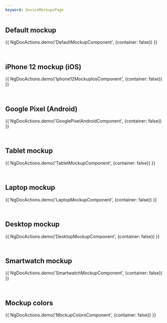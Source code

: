 ```yaml
---
keyword: DeviceMockupsPage
---
```


## Default mockup

{{ NgDocActions.demo('DefaultMockupComponent', {container: false}) }}

```angular-html file="./default-mockup/default-mockup.component.html" group="DefaultMockupComponent" name="html"

```

```angular-ts file="./default-mockup/default-mockup.component.ts" group="DefaultMockupComponent" name="typescript"

```

## iPhone 12 mockup (iOS)

{{ NgDocActions.demo('Iphone12MockupIosComponent', {container: false}) }}

```angular-html file="./iphone-12-mockup-ios/iphone-12-mockup-ios.component.html" group="Iphone12MockupIosComponent" name="html"

```

```angular-ts file="./iphone-12-mockup-ios/iphone-12-mockup-ios.component.ts" group="Iphone12MockupIosComponent" name="typescript"

```

## Google Pixel (Android)

{{ NgDocActions.demo('GooglePixelAndroidComponent', {container: false}) }}

```angular-html file="./google-pixel-android/google-pixel-android.component.html" group="GooglePixelAndroidComponent" name="html"

```

```angular-ts file="./google-pixel-android/google-pixel-android.component.ts" group="GooglePixelAndroidComponent" name="typescript"

```

## Tablet mockup

{{ NgDocActions.demo('TabletMockupComponent', {container: false}) }}

```angular-html file="./tablet-mockup/tablet-mockup.component.html" group="TabletMockupComponent" name="html"

```

```angular-ts file="./tablet-mockup/tablet-mockup.component.ts" group="TabletMockupComponent" name="typescript"

```

## Laptop mockup

{{ NgDocActions.demo('LaptopMockupComponent', {container: false}) }}

```angular-html file="./laptop-mockup/laptop-mockup.component.html" group="LaptopMockupComponent" name="html"

```

```angular-ts file="./laptop-mockup/laptop-mockup.component.ts" group="LaptopMockupComponent" name="typescript"

```

## Desktop mockup

{{ NgDocActions.demo('DesktopMockupComponent', {container: false}) }}

```angular-html file="./desktop-mockup/desktop-mockup.component.html" group="DesktopMockupComponent" name="html"

```

```angular-ts file="./desktop-mockup/desktop-mockup.component.ts" group="DesktopMockupComponent" name="typescript"

```

## Smartwatch mockup

{{ NgDocActions.demo('SmartwatchMockupComponent', {container: false}) }}

```angular-html file="./smartwatch-mockup/smartwatch-mockup.component.html" group="SmartwatchMockupComponent" name="html"

```

```angular-ts file="./smartwatch-mockup/smartwatch-mockup.component.ts" group="SmartwatchMockupComponent" name="typescript"

```

## Mockup colors

{{ NgDocActions.demo('MockupColorsComponent', {container: false}) }}

```angular-html file="./mockup-colors/mockup-colors.component.html" group="MockupColorsComponent" name="html"

```

```angular-ts file="./mockup-colors/mockup-colors.component.ts" group="MockupColorsComponent" name="typescript"

```

